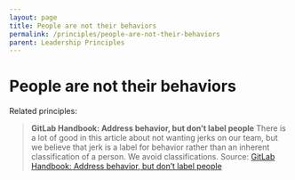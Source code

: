 ```yaml
---
layout: page
title: People are not their behaviors
permalink: /principles/people-are-not-their-behaviors
parent: Leadership Principles
---
```


# People are not their behaviors

Related principles:

> **GitLab Handbook: Address behavior, but don’t label people**
> There is a lot of good in this article about not wanting jerks on our team, but we believe that jerk is a label for behavior rather than an inherent classification of a person. We avoid classifications.
> Source: [GitLab Handbook: Address behavior, but don’t label people](https://handbook.gitlab.com/handbook/values/#address-behavior-but-dont-label-people)
